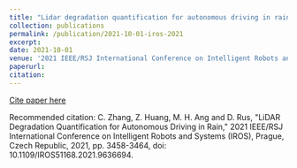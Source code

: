 ```yaml
---
title: "Lidar degradation quantification for autonomous driving in rain"
collection: publications
permalink: /publication/2021-10-01-iros-2021
excerpt: 
date: 2021-10-01
venue: '2021 IEEE/RSJ International Conference on Intelligent Robots and Systems (IROS 2021)'
paperurl: 
citation: 
---
```


[Cite paper here](https://ieeexplore.ieee.org/abstract/document/9636694)

Recommended citation: C. Zhang, Z. Huang, M. H. Ang and D. Rus, "LiDAR Degradation Quantification for Autonomous Driving in Rain," 2021 IEEE/RSJ International Conference on Intelligent Robots and Systems (IROS), Prague, Czech Republic, 2021, pp. 3458-3464, doi: 10.1109/IROS51168.2021.9636694.